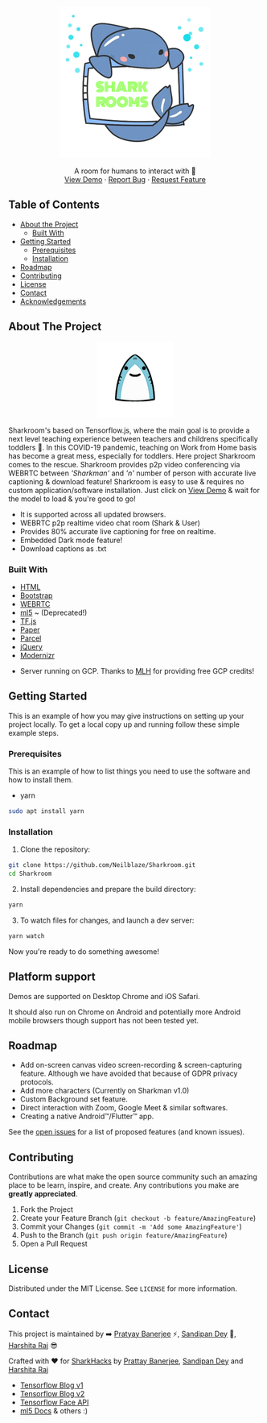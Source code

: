 <br />
<p align="center">
  <a href="https://sharkroom.netlify.app">
    <img src="https://raw.githubusercontent.com/Neilblaze/Sharkroom/main/assets/illustration/extra_imgs/sh2.png" width="300px" alt="Sharkroom" >
  </a>

  <p align="center">
    A room for humans to interact with 🦈
    <br />
    <a href="https://sharkroom.netlify.app">View Demo</a>
    ·
    <a href="https://github.com/Neilblaze/Sharkroom/issues/new/choose">Report Bug</a>
    ·
    <a href="https://github.com/Neilblaze/Sharkroom/issues">Request Feature</a>
  </p>
</p>



<!-- TABLE OF CONTENTS -->
## Table of Contents

* [About the Project](#about-the-project)
  * [Built With](#built-with)
* [Getting Started](#getting-started)
  * [Prerequisites](#prerequisites)
  * [Installation](#installation)
* [Roadmap](#roadmap)
* [Contributing](#contributing)
* [License](#license)
* [Contact](#contact)
* [Acknowledgements](#acknowledgements)



<!-- ABOUT THE PROJECT -->
## About The Project

<p align="center">
  <a href="https://sharkroom.netlify.app/index.html">
    <img src="https://raw.githubusercontent.com/Neilblaze/Sharkroom/main/assets/illustration/extra_imgs/srtag2.png" width="150px" height="150px" alt="Sharkroom" >
  </a>

Sharkroom's based on Tensorflow.js, where the main goal is to provide a next level teaching experience between teachers and childrens specifically toddlers 👶. In this COVID-19 pandemic, teaching on Work from Home basis has become a great mess, especially for toddlers. Here project Sharkroom comes to the rescue. Sharkroom provides p2p video conferencing via WEBRTC between *'Sharkman'* and *'n'* number of person with accurate live captioning & download feature! Sharkroom is easy to use & requires no custom application/software installation. Just click on [View Demo](https://sharkroom.netlify.app/index.html) & wait for the model to load & you're good to go!

- It is supported across all updated browsers.
- WEBRTC p2p realtime video chat room (Shark & User)
- Provides 80% accurate live captioning for free on realtime.
- Embedded Dark mode feature!  
- Download captions as .txt

### Built With

* [HTML](https://www.w3schools.com/html/)
* [Bootstrap](https://getbootstrap.com/)
* [WEBRTC](https://webrtc.org/)
* [ml5](https://ml5js.org/) ~ (Deprecated!)
* [TF.js](https://www.tensorflow.org/js)
* [Paper](https://www.npmjs.com/package/paper)
* [Parcel](https://material-ui.com/)
* [jQuery](https://jquery.com/)
* [Modernizr](https://modernizr.com/)

- Server running on GCP. Thanks to [MLH](https://mlh.io/) for providing free GCP credits! 

<!-- GETTING STARTED -->
## Getting Started

This is an example of how you may give instructions on setting up your project locally.
To get a local copy up and running follow these simple example steps.

### Prerequisites

This is an example of how to list things you need to use the software and how to install them.
* yarn
```sh
sudo apt install yarn
```

### Installation

1. Clone the repository:

```bash
git clone https://github.com/Neilblaze/Sharkroom.git
cd Sharkroom
```

2. Install dependencies and prepare the build directory:

```bash
yarn
```

3. To watch files for changes, and launch a dev server:

```bash
yarn watch
```

Now you're ready to do something awesome!

## Platform support

Demos are supported on Desktop Chrome and iOS Safari.

It should also run on Chrome on Android and potentially more Android mobile browsers though support has not been tested yet.


<!-- ROADMAP -->
## Roadmap

- Add on-screen canvas video screen-recording & screen-capturing feature. Although we have avoided that because of GDPR privacy protocols.
- Add more characters (Currently on Sharkman v1.0)
- Custom Background set feature.
- Direct interaction with Zoom, Google Meet & similar softwares.
- Creating a native Android™/Flutter™ app.


See the [open issues](https://github.com/Neilblaze/Sharkroom/issues) for a list of proposed features (and known issues).



<!-- CONTRIBUTING -->
## Contributing

Contributions are what make the open source community such an amazing place to be learn, inspire, and create. Any contributions you make are **greatly appreciated**.

1. Fork the Project
2. Create your Feature Branch (`git checkout -b feature/AmazingFeature`)
3. Commit your Changes (`git commit -m 'Add some AmazingFeature'`)
4. Push to the Branch (`git push origin feature/AmazingFeature`)
5. Open a Pull Request


<!-- LICENSE -->
## License

Distributed under the MIT License. See `LICENSE` for more information.



<!-- CONTACT -->
## Contact

This project is maintained by ➡️ [Pratyay Banerjee](https://github.com/Neilblaze) ⚡, [Sandipan Dey](https://github.com/sandipndev) 🍕, [Harshita Raj](https://github.com/Harshita248) 😎

Crafted with ♥ for [SharkHacks](https://sharkhacks.devpost.com/) by [Prattay Banerjee](https://github.com/neilblaze), [Sandipan Dey](https://github.com/sandipndev) and [Harshita Raj](https://github.com/Harshita248)

<!-- ACKNOWLEDGEMENT -->

- [Tensorflow Blog v1](https://www.tensorflow.org/lite/models/pose_estimation/overview)
- [Tensorflow Blog v2](https://towardsdatascience.com/face-detection-on-the-browser-with-tensorflow-js-27846a5fe954)
- [Tensorflow Face API](https://github.com/justadudewhohacks/face-api.js/)
- [ml5 Docs](https://justadudewhohacks.github.io/face-api.js/docs/index.html)
& others :)
